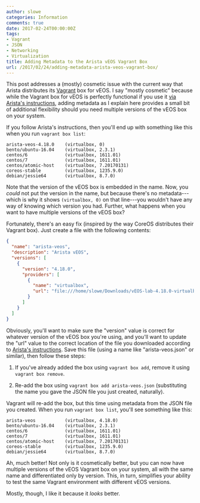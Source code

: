 ```yaml
---
author: slowe
categories: Information
comments: true
date: 2017-02-24T00:00:00Z
tags:
- Vagrant
- JSON
- Networking
- Virtualization
title: Adding Metadata to the Arista vEOS Vagrant Box
url: /2017/02/24/adding-metadata-arista-veos-vagrant-box/
---
```


This post addresses a (mostly) cosmetic issue with the current way that Arista distributes its [Vagrant][link-2] box for vEOS. I say "mostly cosmetic" because while the Vagrant box for vEOS is perfectly functional if you use it [via Arista's instructions][link-1], adding metadata as I explain here provides a small bit of additional flexibility should you need multiple versions of the vEOS box on your system.

If you follow Arista's instructions, then you'll end up with something like this when you run `vagrant box list`:

```text
arista-veos-4.18.0    (virtualbox, 0)
bento/ubuntu-16.04    (virtualbox, 2.3.1)
centos/6              (virtualbox, 1611.01)
centos/7              (virtualbox, 1611.01)
centos/atomic-host    (virtualbox, 7.20170131)
coreos-stable         (virtualbox, 1235.9.0)
debian/jessie64       (virtualbox, 8.7.0)
```

Note that the version of the vEOS box is embedded in the name. Now, you _could_ not put the version in the name, but because there's no metadata---which is why it shows `(virtualbox, 0)` on that line---you wouldn't have any way of knowing which version you had. Further, what happens when you want to have multiple versions of the vEOS box?

Fortunately, there's an easy fix (inspired by the way CoreOS distributes their Vagrant box). Just create a file with the following contents:

```json
{
  "name": "arista-veos",
  "description": "Arista vEOS",
  "versions": [
    {
      "version": "4.18.0",
      "providers": [
        {
          "name": "virtualbox",
          "url": "file:///home/slowe/Downloads/vEOS-lab-4.18.0-virtualbox.box"
        }
      ]
    }
  ]
}
```

Obviously, you'll want to make sure the "version" value is correct for whatever version of the vEOS box you're using, and you'll want to update the "url" value to the correct location of the file you downloaded according to [Arista's instructions][link-1]. Save this file (using a name like "arista-veos.json" or similar), then follow these steps:

1. If you've already added the box using `vagrant box add`, remove it using `vagrant box remove`.

2. Re-add the box using `vagrant box add arista-veos.json` (substituting the name you gave the JSON file you just created, naturally).

Vagrant will re-add the box, but this time using metadata from the JSON file you created. When you run `vagrant box list`, you'll see something like this:

```text
arista-veos           (virtualbox, 4.18.0)
bento/ubuntu-16.04    (virtualbox, 2.3.1)
centos/6              (virtualbox, 1611.01)
centos/7              (virtualbox, 1611.01)
centos/atomic-host    (virtualbox, 7.20170131)
coreos-stable         (virtualbox, 1235.9.0)
debian/jessie64       (virtualbox, 8.7.0)
```

Ah, much better! Not only is it cosmetically better, but you can now have multiple versions of the vEOS Vagrant box on your system, all with the same name and differentiated only by version. This, in turn, simplifies your ability to test the same Vagrant environment with different vEOS versions.

Mostly, though, I like it because it _looks_ better.

[link-1]: https://eos.arista.com/using-veos-with-vagrant-and-virtualbox/
[link-2]: https://www.vagrantup.com/

